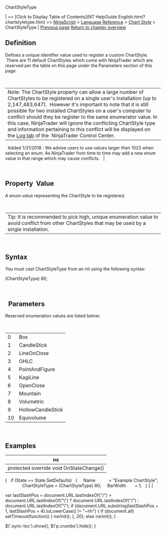 ﻿










 


ChartStyleType







| &lt;&lt; [Click to Display Table of Contents](NT HelpGuide English.html?chartstyletype.htm) &gt;&gt;
 [NinjaScript](ninjascript.htm) &gt; [Language Reference](language_reference_wip.htm) &gt; [Chart Style](chart_style.htm) &gt;
ChartStyleType | [Previous page](barwidthui.htm)
[Return to chapter overview](chart_style.htm)










Definition
----------


Defines a unique identifier value used to register a custom ChartStyle.  There are 11 default ChartStyles which come with NinjaTrader which are reserved per the table on this page under the Parameters section of this page.


 




|  |
| --- |
| Note: The ChartStyle property can allow a large number of ChartStyles to be registered on a single user's installation (up to 2,147,483,647).  However it's important to note that it is still possible for two installed ChartStyles on a user's computer to conflict should they be register to the same enumerator value. In this case, NinjaTrader will ignore the conflicting ChartStyle type and information pertaining to this conflict will be displayed on the [Log tab](log_tab2.htm) of the  NinjaTrader Control Center.
 
Added 1/31/2018 : We advise users to use values larger then 1023 when selecting an enum. As NinjaTrader from time to time may add a new enum value in that range which may cause conflicts.    |



 


Property  Value
---------------


A enum value representing the ChartStyle to be registered. 


 




|  |
| --- |
| Tip: It is recommended to pick high, unique enumeration value to avoid conflict from other ChartStyles that may be used by a single installation.   |



 


Syntax
------


You must cast ChartStyleType from an int using the following syntax:


(ChartStyleType) 80;


 


 
Parameters
------------


Reserved enumeration values are listed below:


 




|  |  |
| --- | --- |
| 0 | Box |
| 1 | CandleStick |
| 2 | LineOnClose |
| 3 | OHLC |
| 4 | PointAndFigure |
| 5 | KagiLine |
| 6 | OpenClose |
| 7 | Mountain |
| 8 | Volumetric |
| 9 | HollowCandleStick |
| 10 | Equivolume |




 


Examples
--------




| ns |
| --- |
| protected override void OnStateChange()
{
   if (State == State.SetDefaults)
   {
     Name           = "Example ChartStyle";            
     ChartStyleType = (ChartStyleType) 80;
     BarWidth       = 1;
   }
} |






 
 var lastSlashPos = document.URL.lastIndexOf("/") &gt; document.URL.lastIndexOf("\\") ? document.URL.lastIndexOf("/") : document.URL.lastIndexOf("\\");
 if (document.URL.substring(lastSlashPos + 1, lastSlashPos + 4).toLowerCase() != "~hh") {
 if (document.all) setTimeout(function() {
 nsrInit();
 }, 20);
 else nsrInit();
 }
 
 
 $('.sync-toc').show();
 $('p.crumbs').hide();
 }
 
 
 



